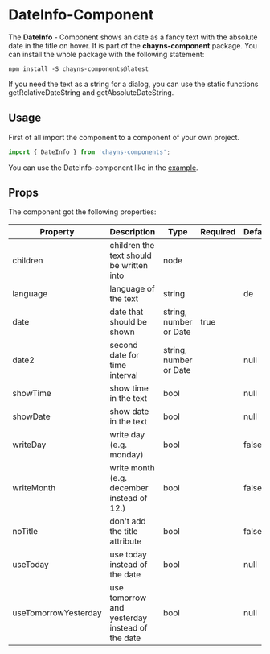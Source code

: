 # DateInfo-Component #

The **DateInfo** - Component shows an date as a fancy text with the absolute date in the title on hover. It is part of the **chayns-component** package. You can install the whole package with the following statement:

    npm install -S chayns-components@latest

If you need the text as a string for a dialog, you can use the static functions getRelativeDateString and getAbsoluteDateString.

## Usage ##

First of all import the component to a component of your own project.

```jsx harmony
import { DateInfo } from 'chayns-components';
```

You can use the DateInfo-component like in the [example](https://github.com/TobitSoftware/chayns-components/blob/master/examples/react-chayns-date/Example.jsx).


## Props ##

The component got the following properties:

| Property   | Description                                                                                         | Type                   | Required | Default |
|------------|-----------------------------------------------------------------------------------------------------|------------------------|----------|---------|
| children   | children the text should be written into                                                            | node                   |          | <div/>  | 
| language   | language of the text                                                                                | string                 |          | de      |
| date       | date that should be shown                                                                           | string, number or Date | true     |         |
| date2      | second date for time interval                                                                       | string, number or Date |          | null    |
| showTime   | show time in the text                                                                               | bool                   |          | null    |
| showDate   | show date in the text                                                                               | bool                   |          | null    |
| writeDay   | write day (e.g. monday)                                                                             | bool                   |          | false   |
| writeMonth | write month (e.g. december instead of 12.)                                                          | bool                   |          | false   |
| noTitle    | don't add the title attribute                                                                       | bool                   |          | false   |
| useToday   | use today instead of the date                                                                       | bool                   |          | null    |
| useTomorrowYesterday | use tomorrow and yesterday instead of the date                                            | bool                   |          | null    |
